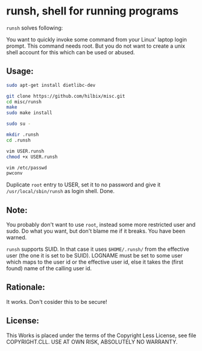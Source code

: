 runsh, shell for running programs
=================================

`runsh` solves following:

You want to quickly invoke some command from your Linux' laptop login prompt.  This command needs root.  But you do not want to create a unix shell account for this which can be used or abused.


Usage:
------

```bash
sudo apt-get install dietlibc-dev

git clone https://github.com/hilbix/misc.git
cd misc/runsh
make
sudo make install

sudo su -

mkdir .runsh
cd .runsh

vim USER.runsh
chmod +x USER.runsh

vim /etc/passwd
pwconv
```

Duplicate `root` entry to USER, set it to no password and give it `/usr/local/sbin/runsh` as login shell.  Done.


Note:
-----

You probably don't want to use `root`, instead some more restricted user and sudo.  Do what you want, but don't blame me if it breaks.  You have been warned.

`runsh` supports SUID.  In that case it uses `$HOME/.runsh/` from the effective user (the one it is set to be SUID).  LOGNAME must be set to some user which maps to the user id or the effective user id, else it takes the (first found) name of the calling user id.


Rationale:
----------

It works.  Don't cosider this to be secure!


License:
--------

This Works is placed under the terms of the Copyright Less License,
see file COPYRIGHT.CLL.  USE AT OWN RISK, ABSOLUTELY NO WARRANTY.

